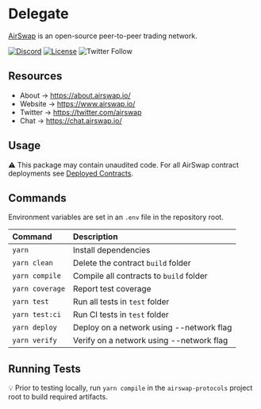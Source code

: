 # Delegate

[AirSwap](https://www.airswap.io/) is an open-source peer-to-peer trading network.

[![Discord](https://img.shields.io/discord/590643190281928738.svg)](https://discord.gg/ecQbV7H)
[![License](https://img.shields.io/badge/License-MIT-blue)](https://opensource.org/licenses/MIT)
![Twitter Follow](https://img.shields.io/twitter/follow/airswap?style=social)

## Resources

- About → https://about.airswap.io/
- Website → https://www.airswap.io/
- Twitter → https://twitter.com/airswap
- Chat → https://chat.airswap.io/

## Usage

:warning: This package may contain unaudited code. For all AirSwap contract deployments see [Deployed Contracts](https://about.airswap.io/technology/deployments).

## Commands

Environment variables are set in an `.env` file in the repository root.

| Command         | Description                              |
| :-------------- | :--------------------------------------- |
| `yarn`          | Install dependencies                     |
| `yarn clean`    | Delete the contract `build` folder       |
| `yarn compile`  | Compile all contracts to `build` folder  |
| `yarn coverage` | Report test coverage                     |
| `yarn test`     | Run all tests in `test` folder           |
| `yarn test:ci`  | Run CI tests in `test` folder            |
| `yarn deploy`   | Deploy on a network using --network flag |
| `yarn verify`   | Verify on a network using --network flag |

## Running Tests

:bulb: Prior to testing locally, run `yarn compile` in the `airswap-protocols` project root to build required artifacts.
